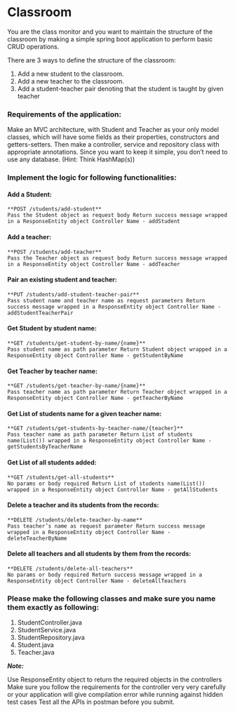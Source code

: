 # Classroom

You are the class monitor and you want to maintain the structure of the classroom by making a simple spring boot application to perform basic CRUD operations. 

There are 3 ways to define the structure of the classroom:
1. Add a new student to the classroom.
2. Add a new teacher to the classroom. 
3. Add a student-teacher pair denoting that the student is taught by given teacher

### Requirements of the application:
Make an MVC architecture, with Student and Teacher as your only model classes, which will have some fields as their properties, constructors and getters-setters. 
Then make a controller, service and repository class with appropriate annotations. 
Since you want to keep it simple, you don’t need to use any database. (Hint: Think HashMap(s))

### Implement the logic for following functionalities:

#### Add a Student: 
    **POST /students/add-student** 
    Pass the Student object as request body Return success message wrapped in a ResponseEntity object Controller Name - addStudent

#### Add a teacher: 
    **POST /students/add-teacher** 
    Pass the Teacher object as request body Return success message wrapped in a ResponseEntity object Controller Name - addTeacher

#### Pair an existing student and teacher: 
    **PUT /students/add-student-teacher-pair** 
    Pass student name and teacher name as request parameters Return success message wrapped in a ResponseEntity object Controller Name - addStudentTeacherPair

#### Get Student by student name: 
    **GET /students/get-student-by-name/{name}** 
    Pass student name as path parameter Return Student object wrapped in a ResponseEntity object Controller Name - getStudentByName

#### Get Teacher by teacher name: 
    **GET /students/get-teacher-by-name/{name}** 
    Pass teacher name as path parameter Return Teacher object wrapped in a ResponseEntity object Controller Name - getTeacherByName

#### Get List of students name for a given teacher name: 
    **GET /students/get-students-by-teacher-name/{teacher}** 
    Pass teacher name as path parameter Return List of students name(List()) wrapped in a ResponseEntity object Controller Name - getStudentsByTeacherName

#### Get List of all students added: 
    **GET /students/get-all-students** 
    No params or body required Return List of students name(List()) wrapped in a ResponseEntity object Controller Name - getAllStudents

#### Delete a teacher and its students from the records: 
    **DELETE /students/delete-teacher-by-name**
    Pass teacher’s name as request parameter Return success message wrapped in a ResponseEntity object Controller Name - deleteTeacherByName

#### Delete all teachers and all students by them from the records: 
    **DELETE /students/delete-all-teachers** 
    No params or body required Return success message wrapped in a ResponseEntity object Controller Name - deleteAllTeachers

### Please make the following classes and make sure you name them exactly as following:

1. StudentController.java
2. StudentService.java
3. StudentRepository.java
4. Student.java
5. Teacher.java

**_Note:_**

Use ResponseEntity object to return the required objects in the controllers
Make sure you follow the requirements for the controller very very carefully or your application will give compilation error while running against hidden test cases
Test all the APIs in postman before you submit.